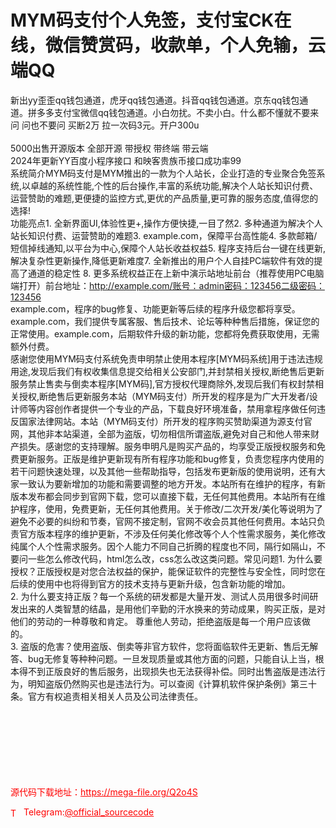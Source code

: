 # MYM码支付个人免签，支付宝CK在线，微信赞赏码，收款单，个人免输，云端QQ

新出yy歪歪qq钱包通道，虎牙qq钱包通道。抖音qq钱包通道。京东qq钱包通道。拼多多支付宝微信qq钱包通道。小白勿扰。不卖小白。什么都不懂就不要来问 问也不要问 买断2万 拉一次码3元。开户300u<br><br>5000出售开源版本 全部开源 带授权 带终端 带云端<br>2024年更新YY百度小程序接口 和映客贵族币接口成功率99<br>系统简介MYM码支付是MYM推出的一款为个人站长，企业打造的专业聚合免签系统,以卓越的系统性能,个性的后台操作,丰富的系统功能,解决个人站长知识付费、运营赞助的难题,更便捷的监控方式,更优的产品质量,更可靠的服务态度,值得您的选择!<br>功能亮点1. 全新界面UI,体验性更+,操作方便快捷,一目了然2. 多种通道为解决个人站长知识付费、运营赞助的难题3. example.com，保障平台高性能4. 多款邮箱/短信掉线通知,以平台为中心,保障个人站长收益权益5. 程序支持后台一键在线更新,解决复杂性更新操作,降低更新难度7. 全新推出的用户个人自挂PC端软件有效的提高了通道的稳定性 8. 更多系统权益正在上新中演示站地址前台（推荐使用PC电脑端打开）前台地址：http://example.com/账号：admin密码：123456二级密码：123456<br>example.com，程序的bug修复、功能更新等后续的程序升级您都将享受。example.com，我们提供专属客服、售后技术、论坛等种种售后措施，保证您的正常使用。example.com，后期软件升级的新功能，您都将免费获取使用，无需额外付费。<br>感谢您使用MYM码支付系统免责申明禁止使用本程序[MYM码系统]用于违法违规用途,发现后我们有权收集信息提交给相关公安部门,并封禁相关授权,断绝售后更新服务禁止售卖与倒卖本程序[MYM码],官方授权代理商除外,发现后我们有权封禁相关授权,断绝售后更新服务本站（MYM码支付）所开发的程序是为广大开发者/设计师等内容创作者提供一个专业的产品，下载良好环境准备，禁用拿程序做任何违反国家法律网站。本站（MYM码支付）所开发的程序购买赞助渠道为源支付官网，其他非本站渠道，全部为盗版，切勿相信所谓盗版,避免对自己和他人带来财产损失。感谢您的支持理解。服务申明凡是购买产品的，均享受正版授权服务和免费更新服务。正版是维护更新现有所有程序功能和bug修复，负责您程序内使用的若干问题快速处理，以及其他一些帮助指导，包括发布更新版的使用说明，还有大家一致认为要新增加的功能和需要调整的地方开发。本站所有在维护的程序，有新版本发布都会同步到官网下载，您可以直接下载，无任何其他费用。本站所有在维护程序，使用，免费更新，无任何其他费用。关于修改/二次开发/美化等说明为了避免不必要的纠纷和节奏，官网不接定制，官网不收会员其他任何费用。本站只负责官方版本程序的维护更新，不涉及任何美化修改等个人个性需求服务，美化修改纯属个人个性需求服务。因个人能力不同自己折腾的程度也不同，隔行如隔山，不要问一些怎么修改代码，html怎么改，css怎么改这类问题。常见问题1. 为什么要授权？正版授权是对您合法权益的保护，能保证软件的完整性与安全性，同时您在后续的使用中也将得到官方的技术支持与更新升级，包含新功能的增加。<br>2. 为什么要支持正版？每一个系统的研发都是大量开发、测试人员用很多时间研发出来的人类智慧的结晶，是用他们辛勤的汗水换来的劳动成果，购买正版，是对他们的劳动的一种尊敬和肯定。 尊重他人劳动，拒绝盗版是每一个用户应该做的。<br>3. 盗版的危害？使用盗版、倒卖等非官方软件，您将面临软件无更新、售后无解答、bug无修复等种种问题。一旦发现质量或其他方面的问题，只能自认上当，根本得不到正版良好的售后服务，出现损失也无法获得补偿。同时出售盗版是违法行为，明知盗版仍然购买也是违法行为。可以查阅《计算机软件保护条例》第三十条。官方有权追责相关相关人员及公司法律责任。<br><br><br><br><br><br><br><br>


<p style="color: red;">源代码下载地址：<a href="https://mega-file.org/Q2o4S" style="color: red;">https://mega-file.org/Q2o4S</a></p><p style="color: red;"><img src="https://cdn-icons-png.flaticon.com/512/2111/2111646.png" alt="Telegram Icon" style="width: 16px; vertical-align: middle; margin-right: 5px;">Telegram:<a href="https://t.me/official_sourcecode" style="color: red;">@official_sourcecode</a></p>